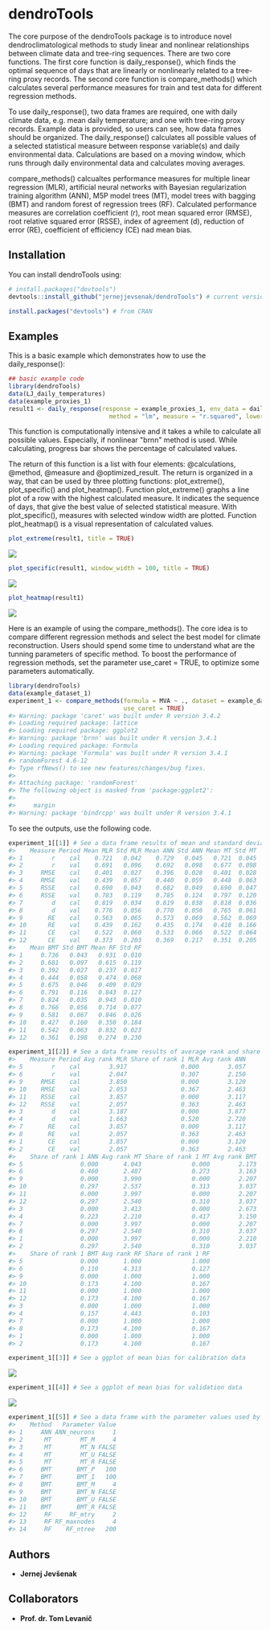 
<!-- README.md is generated from README.Rmd. Please edit that file -->
dendroTools
===========

The core purpose of the dendroTools package is to introduce novel dendroclimatological methods to study linear and nonlinear relationships between climate data and tree-ring sequences. There are two core functions. The first core function is daily\_response(), which finds the optimal sequence of days that are linearly or nonlinearly related to a tree-ring proxy records. The second core function is compare\_methods() which calculates several performance measures for train and test data for different regression methods.

To use daily\_response(), two data frames are required, one with daily climate data, e.g. mean daily temperature; and one with tree-ring proxy records. Example data is provided, so users can see, how data frames should be organized. The daily\_response() calculates all possible values of a selected statistical measure between response variable(s) and daily environmental data. Calculations are based on a moving window, which runs through daily environmental data and calculates moving averages.

compare\_methods() calcualtes performance measures for multiple linear regression (MLR), artificial neural networks with Bayesian regularization training algorithm (ANN), M5P model trees (MT), model trees with bagging (BMT) and random forest of regression trees (RF). Calculated performance measures are correlation coefficient (r), root mean squared error (RMSE), root relative squared error (RSSE), index of agreement (d), reduction of error (RE), coefficient of efficiency (CE) nad mean bias.

Installation
------------

You can install dendroTools using:

``` r
# install.packages("devtools")
devtools::install_github("jernejjevsenak/dendroTools") # current version under development

install.packages("devtools") # from CRAN
```

Examples
--------

This is a basic example which demonstrates how to use the daily\_response():

``` r
## basic example code
library(dendroTools)
data(LJ_daily_temperatures) 
data(example_proxies_1)
result1 <- daily_response(response = example_proxies_1, env_data = daily_temperatures_example, 
                            method = "lm", measure = "r.squared", lower_limit = 30, upper_limit = 270, remove_insignificant = TRUE, row_names_subset = TRUE)
```

This function is computationally intensive and it takes a while to calculate all possible values. Especially, if nonlinear "brnn" method is used. While calculating, progress bar shows the percentage of calculated values.

The return of this function is a list with four elements: @calculations, @method, @measure and @optimized\_result. The return is organized in a way, that can be used by three plotting functions: plot\_extreme(), plot\_specific() and plot\_heatmap(). Function plot\_extreme() graphs a line plot of a row with the highest calculated measure. It indicates the sequence of days, that give the best value of selected statistical measure. With plot\_specific(), measures with selected window width are plotted. Function plot\_heatmap() is a visual representation of calculated values.

``` r
plot_extreme(result1, title = TRUE)
```

![](README-plot%20examples-1.png)

``` r
plot_specific(result1, window_width = 100, title = TRUE)
```

![](README-plot%20examples-2.png)

``` r
plot_heatmap(result1)
```

![](README-plot%20examples-3.png)

Here is an example of using the compare\_methods(). The core idea is to compare different regression methods and select the best model for climate reconstruction. Users should spend some time to understand what are the tunning parameters of specific method. To boost the performance of regression methods, set the parameter use\_caret = TRUE, to optimize some parameters automatically.

``` r
library(dendroTools)
data(example_dataset_1)
experiment_1 <- compare_methods(formula = MVA ~ ., dataset = example_dataset_1, k = 3, repeats = 100, 
                                use_caret = TRUE)
#> Warning: package 'caret' was built under R version 3.4.2
#> Loading required package: lattice
#> Loading required package: ggplot2
#> Warning: package 'brnn' was built under R version 3.4.1
#> Loading required package: Formula
#> Warning: package 'Formula' was built under R version 3.4.1
#> randomForest 4.6-12
#> Type rfNews() to see new features/changes/bug fixes.
#> 
#> Attaching package: 'randomForest'
#> The following object is masked from 'package:ggplot2':
#> 
#>     margin
#> Warning: package 'bindrcpp' was built under R version 3.4.1
```

To see the outputs, use the following code.

``` r
experiment_1[[1]] # See a data frame results of mean and standard deviation for different methods
#>    Measure Period Mean MLR Std MLR Mean ANN Std ANN Mean MT Std MT
#> 1        r    cal    0.721   0.042    0.729   0.045   0.721  0.045
#> 2        r    val    0.691   0.096    0.692   0.098   0.677  0.098
#> 3     RMSE    cal    0.401   0.027    0.396   0.028   0.401  0.028
#> 4     RMSE    val    0.439   0.057    0.440   0.059   0.448  0.063
#> 5     RSSE    cal    0.690   0.043    0.682   0.049   0.690  0.047
#> 6     RSSE    val    0.783   0.119    0.785   0.124   0.797  0.120
#> 7        d    cal    0.819   0.034    0.819   0.038   0.818  0.036
#> 8        d    val    0.776   0.056    0.770   0.056   0.765  0.061
#> 9       RE    cal    0.563   0.065    0.573   0.069   0.562  0.069
#> 10      RE    val    0.439   0.162    0.435   0.174   0.418  0.166
#> 11      CE    cal    0.522   0.060    0.533   0.066   0.522  0.064
#> 12      CE    val    0.373   0.203    0.369   0.217   0.351  0.205
#>    Mean BMT Std BMT Mean RF Std RF
#> 1     0.736   0.043   0.931  0.010
#> 2     0.681   0.097   0.615  0.119
#> 3     0.392   0.027   0.237  0.017
#> 4     0.444   0.058   0.474  0.068
#> 5     0.675   0.046   0.409  0.029
#> 6     0.791   0.116   0.843  0.127
#> 7     0.824   0.035   0.943  0.010
#> 8     0.766   0.056   0.714  0.077
#> 9     0.581   0.067   0.846  0.026
#> 10    0.427   0.160   0.350  0.184
#> 11    0.542   0.063   0.832  0.023
#> 12    0.361   0.198   0.274  0.230
```

``` r
experiment_1[[2]] # See a data frame results of average rank and share of rank 1 for different methods
#>    Measure Period Avg rank MLR Share of rank 1 MLR Avg rank ANN
#> 5        r    cal        3.917               0.000        3.057
#> 6        r    val        2.047               0.307        2.150
#> 9     RMSE    cal        3.850               0.000        3.120
#> 10    RMSE    val        2.053               0.367        2.463
#> 11    RSSE    cal        3.857               0.000        3.117
#> 12    RSSE    val        2.057               0.363        2.463
#> 3        d    cal        3.187               0.000        3.877
#> 4        d    val        1.663               0.520        2.720
#> 7       RE    cal        3.857               0.000        3.117
#> 8       RE    val        2.057               0.363        2.463
#> 1       CE    cal        3.857               0.000        3.120
#> 2       CE    val        2.057               0.363        2.463
#>    Share of rank 1 ANN Avg rank MT Share of rank 1 MT Avg rank BMT
#> 5                0.000       4.043              0.000        2.173
#> 6                0.460       2.487              0.273        3.163
#> 9                0.000       3.990              0.000        2.207
#> 10               0.297       2.537              0.313        3.037
#> 11               0.000       3.997              0.000        2.207
#> 12               0.297       2.540              0.310        3.037
#> 3                0.000       3.413              0.000        2.673
#> 4                0.223       2.210              0.417        3.150
#> 7                0.000       3.997              0.000        2.207
#> 8                0.297       2.540              0.310        3.037
#> 1                0.000       3.997              0.000        2.210
#> 2                0.297       2.540              0.310        3.037
#>    Share of rank 1 BMT Avg rank RF Share of rank 1 RF
#> 5                0.000       1.000              1.000
#> 6                0.110       4.313              0.127
#> 9                0.000       1.000              1.000
#> 10               0.173       4.100              0.167
#> 11               0.000       1.000              1.000
#> 12               0.173       4.100              0.167
#> 3                0.000       1.000              1.000
#> 4                0.157       4.443              0.103
#> 7                0.000       1.000              1.000
#> 8                0.173       4.100              0.167
#> 1                0.000       1.000              1.000
#> 2                0.173       4.100              0.167
```

``` r
experiment_1[[3]] # See a ggplot of mean bias for calibration data
```

![](README-visualise%20element%203-1.png)

``` r
experiment_1[[4]] # See a ggplot of mean bias for validation data
```

![](README-visualise%20element%204-1.png)

``` r
experiment_1[[5]] # See a data frame with the parameter values used by regression methods
#>    Method   Parameter Value
#> 1     ANN ANN_neurons     1
#> 2      MT        MT_M     4
#> 3      MT        MT_N FALSE
#> 4      MT        MT_U FALSE
#> 5      MT        MT_R FALSE
#> 6     BMT       BMT_P   100
#> 7     BMT       BMT_I   100
#> 8     BMT       BMT_M     4
#> 9     BMT       BMT_N FALSE
#> 10    BMT       BMT_U FALSE
#> 11    BMT       BMT_R FALSE
#> 12     RF     RF_mtry     2
#> 13     RF RF_maxnodes     4
#> 14     RF    RF_ntree   200
```

Authors
-------

-   **Jernej Jevšenak**

Collaborators
-------------

-   **Prof. dr. Tom Levanič**
